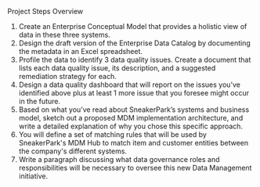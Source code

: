 Project Steps Overview
1. Create an Enterprise Conceptual Model that provides a holistic view of data in these three systems.
2. Design the draft version of the Enterprise Data Catalog by documenting the metadata in an Excel spreadsheet.
3. Profile the data to identify 3 data quality issues. Create a document that lists each data quality issue, its description, and a suggested remediation strategy for each.
4. Design a data quality dashboard that will report on the issues you’ve identified above plus at least 1 more issue that you foresee might occur in the future.
5. Based on what you’ve read about SneakerPark’s systems and business model, sketch out a proposed MDM implementation architecture, and write a detailed explanation of why you chose this specific approach.
6. You will define a set of matching rules that will be used by SneakerPark's MDM Hub to match item and customer entities between the company's different systems.
7. Write a paragraph discussing what data governance roles and responsibilities will be necessary to oversee this new Data Management initiative.

